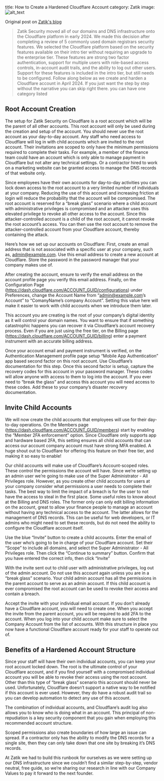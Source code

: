 title: 
How to Create a Hardened Cloudflare Account
category: Zatik
image: ![alt_text]({static}/images/Zatik-text.png)

Original post on [Zatik's blog](https://www.zatik.io/blog/how-to-create-a-hardened-cloudflare-account)

> Zatik Security moved all of our domains and DNS infrastructure onto the Cloudflare platform in early 2024. We made this decision after completing a review of 5 commonly used domain registrars security features. We selected the Cloudflare platform based on the security features available on their intro tier without requiring an upgrade to the enterprise tier. These features are strong two factor authentication,  support for multiple users with role-based access controls, in-account audit trails, and the ability to log out other users. Support for these features is included in the intro tier, but still needs to be configured. Follow along below as we create and harden a Cloudflare account in April 2024. If you just want the step by step without the narrative you can skip right there. 
you can have one category listed 

## Root Account Creation

The setup for Zatik Security on Cloudflare is a root account which will be the parent of all other accounts. This root account will only be used during the creation and setup of the account. You should never use the root account as your day-to-day account. Any staff who need access to Cloudflare will log in with child accounts which are invited to the root account. Their invitations are scoped to only have the minimum permissions required to complete their tasks. For example, a member of the finance team could have an account which is only able to manage payment in Cloudflare but not alter any technical settings. Or a contractor hired to work on a marketing website can be granted access to manage the DNS records of that website only. 

Since employees have their own accounts for day-to-day activities you can lock down access to the root account to a very limited number of individuals at your company. Reducing the use of this account and increasing friction at login will reduce the probability that the account will be compromised. The root account is reserved for a “break glass” scenario where a child account with administrative privileges is compromised and an attacker uses this elevated privilege to revoke all other access to the account. Since this attacker-controlled account is a child of the root account, it cannot revoke the root account’s access. You can then use the root account to remove the attacker-controlled account from your Cloudflare account, thereby containing the attack.

Here’s how we set up our accounts on Cloudflare: First, create an email address that is not associated with a specific user at your company, such as, admin@example.com. Use this email address to create a new account at Cloudflare. Store the password in the password manager that your company makes use of. 

After creating the account, ensure to verify the email address on the account profile page you verify this email address. Finally, on the Configuration Page (https://dash.cloudflare.com/ACCOUNT_GUID/configurations) under Preferences, change the Account Name from “admin@example.com’s Account” to “ComanyName’s company Account”. Setting this value here will make it easier to work with child accounts when we introduce them later.

This account you are creating is the root of your company’s digital identity as it will control your domain names. You want to ensure that if something catastrophic happens you can recover it via Cloudflare’s account recovery process. Even if you are just using the free tier, on the Billing page (https://dash.cloudflare.com/ACCOUNT_GUID/billing) enter a payment instrument with an accurate billing address.

Once your account email and payment instrument is verified, on the Authentication Management profile page setup “Mobile App Authentication” app based second factor on this root account. Use Cloudflare’s documentation for this step. Once this second factor is setup, capture the recovery codes for this account in your password manager. These codes will allow anyone with access to them to log into the account. If you ever need to “break the glass” and access this account you will need access to these codes. Add these to your company’s disaster recovery documentation.

## Invite Child Accounts

We will now create the child accounts that employees will use for their day-to-day operations. On the Members page (https://dash.cloudflare.com/ACCOUNT_GUID/members) start by enabling the “Member 2FA enforcement” option. Since Cloudflare only supports app and hardware based 2FA, this setting ensures all child accounts that can access our account company account must have strong MFA enabled. A huge shout out to Cloudflare for offering this feature on their free tier, and making it so easy to enable! 

Our child accounts will make use of Cloudflare’s Account-scoped roles. These control the permissions the account will have. Since we’re setting up an admin user we’re going to make use of the Super Administrator - All Privileges role. However, as you create other child accounts for users at your company consider what permissions a user needs to complete their tasks. The best way to limit the impact of a breach is for the user to not have the access to steal in the first place. Some useful roles to know about at the Billing and DNS roles. The former only can only edit billing information on the account, great to allow your finance people to manage an account without having any technical access to the account. The latter allows for the management of DNS records. This can be useful for web developers, or IT admins who might need to set these records, but do not need the ability to configure the Cloudflare account itself. 

Use the  blue “Invite” button to create a child accounts. Enter the email of the user who’s going to be in charge of your Cloudflare account. Set their “Scope” to include all domains, and select the Super Administrator - All Privileges role. Then click the “Continue to summary” button. Confirm that you have entered the correct info, then click “Invite” 

With the invite sent out to child user with administrative privileges, log out of the admin account. Do not use this account again unless you are in a “break glass” scenario. Your child admin account has all the permissions in the parent account to serve as an admin account. If this child account is ever compromised the root account can be used to revoke their access and contain a breach. 

Accept the invite with your individual email account. If you don’t already have a Cloudflare account, you will need to create one. When you accept the invite from the parent account, you will be required to add 2FA to the account. When you log into your child account make sure to select the Company Account from the list of accounts. With this structure in place you now have a functional Cloudflare account ready for your staff to operate out of.

## Benefits of a Hardened Account Structure 

Since your staff will have their own individual accounts, you can keep your root account locked down. The root is the ultimate control of your Cloudflare account, and if you find yourself with a compromised individual account you will be able to revoke their access using the root account. Other than this type of “break glass” scenario this account should never be used. Unfortunately, Cloudflare doesn’t support a native way to be notified if this account is ever used. However, they do have a robust audit trail so you can develop automation to detect any use of this account. 

The combination of individual accounts, and Cloudflare’s audit log also allows you to know who is doing what in an account. This principal of non-repudiation is a key security component that you gain when employing this recommended account structure.

Scoped permissions also create boundaries of how large an issue can spread. If a contractor only has the ability to modify the DNS records for a single site, then they can only take down that one site by breaking it’s DNS records. 

At Zatik we had to build this runbook for ourselves as we were setting up our DNS infrastructure since we couldn’t find a similar step-by-step, vendor neutral, free guide, so we’re sharing our research in line with our Company Values to pay it forward to the next founder.  

